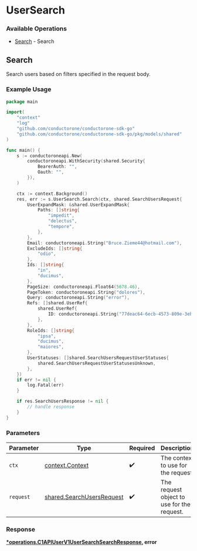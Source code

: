 # UserSearch

### Available Operations

* [Search](#search) - Search

## Search

Search users based on filters specified in the request body.

### Example Usage

```go
package main

import(
	"context"
	"log"
	"github.com/conductorone/conductorone-sdk-go"
	"github.com/conductorone/conductorone-sdk-go/pkg/models/shared"
)

func main() {
    s := conductoroneapi.New(
        conductoroneapi.WithSecurity(shared.Security{
            BearerAuth: "",
            Oauth: "",
        }),
    )

    ctx := context.Background()
    res, err := s.UserSearch.Search(ctx, shared.SearchUsersRequest{
        UserExpandMask: &shared.UserExpandMask{
            Paths: []string{
                "impedit",
                "delectus",
                "tempore",
            },
        },
        Email: conductoroneapi.String("Bruce.Zieme44@hotmail.com"),
        ExcludeIds: []string{
            "odio",
        },
        Ids: []string{
            "in",
            "ducimus",
        },
        PageSize: conductoroneapi.Float64(5678.46),
        PageToken: conductoroneapi.String("dolores"),
        Query: conductoroneapi.String("error"),
        Refs: []shared.UserRef{
            shared.UserRef{
                ID: conductoroneapi.String("77deac64-6ecb-4573-809e-3eb1e5a2b12e"),
            },
        },
        RoleIds: []string{
            "ipsa",
            "ducimus",
            "maiores",
        },
        UserStatuses: []shared.SearchUsersRequestUserStatuses{
            shared.SearchUsersRequestUserStatusesUnknown,
        },
    })
    if err != nil {
        log.Fatal(err)
    }

    if res.SearchUsersResponse != nil {
        // handle response
    }
}
```

### Parameters

| Parameter                                                              | Type                                                                   | Required                                                               | Description                                                            |
| ---------------------------------------------------------------------- | ---------------------------------------------------------------------- | ---------------------------------------------------------------------- | ---------------------------------------------------------------------- |
| `ctx`                                                                  | [context.Context](https://pkg.go.dev/context#Context)                  | :heavy_check_mark:                                                     | The context to use for the request.                                    |
| `request`                                                              | [shared.SearchUsersRequest](../../models/shared/searchusersrequest.md) | :heavy_check_mark:                                                     | The request object to use for the request.                             |


### Response

**[*operations.C1APIUserV1UserSearchSearchResponse](../../models/operations/c1apiuserv1usersearchsearchresponse.md), error**

